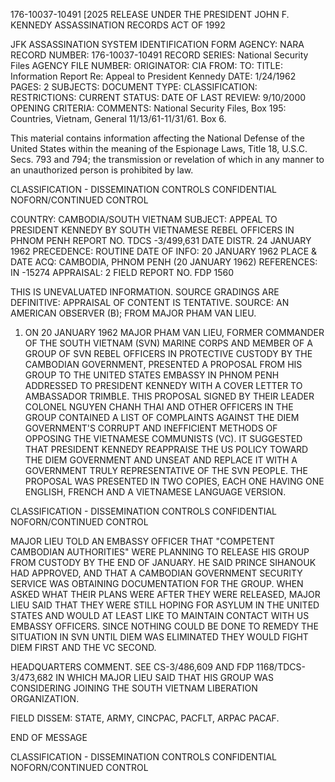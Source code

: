 176-10037-10491 [2025 RELEASE UNDER THE PRESIDENT JOHN F. KENNEDY ASSASSINATION RECORDS ACT OF 1992

JFK ASSASSINATION SYSTEM
IDENTIFICATION FORM
AGENCY: NARA
RECORD NUMBER: 176-10037-10491
RECORD SERIES: National Security Files
AGENCY FILE NUMBER:
ORIGINATOR: CIA
FROM:
TO:
TITLE: Information Report Re: Appeal to President Kennedy
DATE: 1/24/1962
PAGES: 2
SUBJECTS:
DOCUMENT TYPE:
CLASSIFICATION:
RESTRICTIONS:
CURRENT STATUS:
DATE OF LAST REVIEW: 9/10/2000
OPENING CRITERIA:
COMMENTS: National Security Files, Box 195: Countries, Vietnam, General 11/13/61-11/31/61. Box 6.

This material contains information affecting the National Defense of the United States within the meaning of the Espionage Laws, Title 18, U.S.C. Secs. 793 and 794; the transmission or revelation of which in any manner to an unauthorized person is prohibited by law.

CLASSIFICATION - DISSEMINATION CONTROLS
CONFIDENTIAL NOFORN/CONTINUED CONTROL

COUNTRY: CAMBODIA/SOUTH VIETNAM
SUBJECT: APPEAL TO PRESIDENT KENNEDY BY SOUTH VIETNAMESE REBEL OFFICERS IN PHNOM PENH
REPORT NO. TDCS -3/499,631
DATE DISTR. 24 JANUARY 1962
PRECEDENCE: ROUTINE
DATE OF INFO: 20 JANUARY 1962
PLACE & DATE ACQ: CAMBODIA, PHNOM PENH (20 JANUARY 1962)
REFERENCES: IN -15274
APPRAISAL: 2
FIELD REPORT NO. FDP 1560

THIS IS UNEVALUATED INFORMATION. SOURCE GRADINGS ARE DEFINITIVE: APPRAISAL OF CONTENT IS TENTATIVE.
SOURCE: AN AMERICAN OBSERVER (B); FROM MAJOR PHAM VAN LIEU.

1.  ON 20 JANUARY 1962 MAJOR PHAM VAN LIEU, FORMER COMMANDER OF THE SOUTH VIETNAM (SVN) MARINE CORPS AND MEMBER OF A GROUP OF SVN REBEL OFFICERS IN PROTECTIVE CUSTODY BY THE CAMBODIAN GOVERNMENT, PRESENTED A PROPOSAL FROM HIS GROUP TO THE UNITED STATES EMBASSY IN PHNOM PENH ADDRESSED TO PRESIDENT KENNEDY WITH A COVER LETTER TO AMBASSADOR TRIMBLE. THIS PROPOSAL SIGNED BY THEIR LEADER COLONEL NGUYEN CHANH THAI AND OTHER OFFICERS IN THE GROUP CONTAINED A LIST OF COMPLAINTS AGAINST THE DIEM GOVERNMENT'S CORRUPT AND INEFFICIENT METHODS OF OPPOSING THE VIETNAMESE COMMUNISTS (VC). IT SUGGESTED THAT PRESIDENT KENNEDY REAPPRAISE THE US POLICY TOWARD THE DIEM GOVERNMENT AND UNSEAT AND REPLACE IT WITH A GOVERNMENT TRULY REPRESENTATIVE OF THE SVN PEOPLE. THE PROPOSAL WAS PRESENTED IN TWO COPIES, EACH ONE HAVING ONE ENGLISH, FRENCH AND A VIETNAMESE LANGUAGE VERSION.

CLASSIFICATION - DISSEMINATION CONTROLS
CONFIDENTIAL NOFORN/CONTINUED CONTROL

MAJOR LIEU TOLD AN EMBASSY OFFICER THAT "COMPETENT CAMBODIAN AUTHORITIES" WERE PLANNING TO RELEASE HIS GROUP FROM CUSTODY BY THE END OF JANUARY. HE SAID PRINCE SIHANOUK HAD APPROVED, AND THAT A CAMBODIAN GOVERNMENT SECURITY SERVICE WAS OBTAINING DOCUMENTATION FOR THE GROUP. WHEN ASKED WHAT THEIR PLANS WERE AFTER THEY WERE RELEASED, MAJOR LIEU SAID THAT THEY WERE STILL HOPING FOR ASYLUM IN THE UNITED STATES AND WOULD AT LEAST LIKE TO MAINTAIN CONTACT WITH US EMBASSY OFFICERS. SINCE NOTHING COULD BE DONE TO REMEDY THE SITUATION IN SVN UNTIL DIEM WAS ELIMINATED THEY WOULD FIGHT DIEM FIRST AND THE VC SECOND.

HEADQUARTERS COMMENT. SEE CS-3/486,609 AND FDP 1168/TDCS-3/473,682 IN WHICH MAJOR LIEU SAID THAT HIS GROUP WAS CONSIDERING JOINING THE SOUTH VIETNAM LIBERATION ORGANIZATION.

FIELD DISSEM: STATE, ARMY, CINCPAC, PACFLT, ARPAC PACAF.

END OF MESSAGE

CLASSIFICATION - DISSEMINATION CONTROLS
CONFIDENTIAL NOFORN/CONTINUED CONTROL
